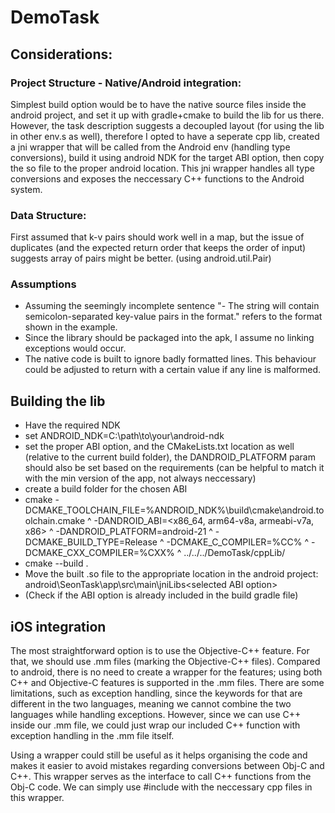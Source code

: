 # DemoTask

## Considerations:
### Project Structure - Native/Android integration:
Simplest build option would be to have the native source files inside the android project, and set it up with gradle+cmake to build the lib for us there.
However, the task description suggests a decoupled layout (for using the lib in other env.s as well), therefore I opted to have a seperate cpp lib, created a jni wrapper that will be called from the Android env (handling type conversions), build it using android NDK for the target ABI option, then copy the so file to the proper android location. This jni wrapper handles all type conversions and exposes the neccessary C++ functions to the Android system.
### Data Structure:
First assumed that k-v pairs should work well in a map, but the issue of duplicates (and the expected return order that keeps the order of input) suggests array of pairs might be better. (using android.util.Pair)
### Assumptions
- Assuming the seemingly incomplete sentence "- The string will contain semicolon-separated key-value pairs in the format." refers to the format shown in the example.
- Since the library should be packaged into the apk, I assume no linking exceptions would occur.
- The native code is built to ignore badly formatted lines. This behaviour could be adjusted to return with a certain value if any line is malformed.
## Building the lib
- Have the required NDK
- set ANDROID_NDK=C:\path\to\your\android-ndk
- set the proper ABI option, and the CMakeLists.txt location as well (relative to the current build folder), the DANDROID_PLATFORM param should also be set based on the requirements (can be helpful to match it with the min version of the app, not always neccessary)
- create a build folder for the chosen ABI
- cmake -DCMAKE_TOOLCHAIN_FILE=%ANDROID_NDK%\build\cmake\android.toolchain.cmake ^ -DANDROID_ABI=<x86_64, arm64-v8a, armeabi-v7a, x86> ^ -DANDROID_PLATFORM=android-21 ^ -DCMAKE_BUILD_TYPE=Release ^ -DCMAKE_C_COMPILER=%CC% ^ -DCMAKE_CXX_COMPILER=%CXX% ^ ../../../DemoTask/cppLib/
- cmake --build .
- Move the built .so file to the appropriate location in the android project: android\SeonTask\app\src\main\jniLibs\<selected ABI option>
- (Check if the ABI option is already included in the build gradle file)
## iOS integration
The most straightforward option is to use the Objective-C++ feature. For that, we should use .mm files (marking the Objective-C++ files).
Compared to android, there is no need to create a wrapper for the features; using both C++ and Objective-C features is supported in the .mm files. There are some limitations, such as exception handling, since the keywords for that are different in the two languages, meaning we cannot combine the two languages while handling exceptions. However, since we can use C++ inside our .mm file, we could just wrap our included C++ function with exception handling in the .mm file itself.

Using a wrapper could still be useful as it helps organising the code and makes it easier to avoid mistakes regarding conversions between Obj-C and C++. This wrapper serves as the interface to call C++ functions from the Obj-C code. We can simply use #include with the neccessary cpp files in this wrapper.
